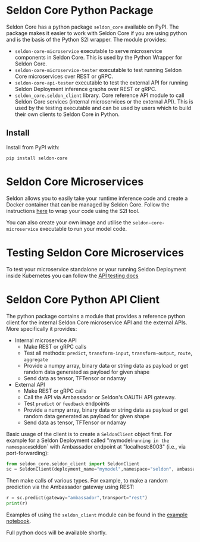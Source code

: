 # Seldon Core Python Package

Seldon Core has a python package `seldon_core` available on PyPI. The package makes it easier to work with Seldon Core if you are using python and is the basis of the Python S2I wrapper. The module provides:

 * `seldon-core-microservice` executable to serve microservice components in Seldon Core. This is used by the Python Wrapper for Seldon Core.
 * `seldon-core-microservice-tester` executable to test running Seldon Core microservices over REST or gRPC.
 * `seldon-core-api-tester` executable to test the external API for running Seldon Deployment inference graphs over REST or gRPC.
 * `seldon_core.seldon_client` library. Core reference API module to call Seldon Core services (internal microservices or the external API). This is used by the testing executable and can be used by users which to build their own clients to Seldon Core in Python.

## Install

Install from PyPI with:

```
pip install seldon-core
```

# Seldon Core Microservices

Seldon allows you to easily take your runtime inference code and create a Docker container that can be managed by Seldon Core. Follow the instructions [here](../wrappers/python.md) to wrap your code using the S2I tool.

You can also create your own image and utilise the `seldon-core-microservice` executable to run your model code.

# Testing Seldon Core Microservices

To test your microservice standalone or your running Seldon Deployment inside Kubernetes you can follow the [API testing docs](../api-testing.md)


# Seldon Core Python API Client

The python package contains a module that provides a reference python client for the internal Seldon Core microservice API and the external APIs. More specifically it provides:

 * Internal microservice API
    * Make REST or gRPC calls
    * Test all methods: `predict`, `transform-input`, `transform-output`, `route`, `aggregate`
    * Provide a numpy array, binary data or string data as payload or get random data generated as payload for given shape
    * Send data as tensor, TFTensor or ndarray
 * External API
    * Make REST or gRPC calls
    * Call the API via Ambassador or Seldon's OAUTH API gateway.
    * Test `predict` or `feedback` endpoints
    * Provide a numpy array, binary data or string data as payload or get random data generated as payload for given shape
    * Send data as tensor, TFTensor or ndarray

Basic usage of the client is to create a `SeldonClient` object first. For example for a Seldon Deployment called "mymodel` running in the namespace `seldon` with Ambassador endpoint at "localhost:8003" (i.e., via port-forwarding):

```python
from seldon_core.seldon_client import SeldonClient
sc = SeldonClient(deployment_name="mymodel",namespace="seldon", ambassador_endpoint="localhost:8003")
```

Then make calls of various types. For example, to make a random prediction  via the Ambassador gateway using REST:

```python
r = sc.predict(gateway="ambassador",transport="rest")
print(r)
```

Examples of using the `seldon_client` module can be found in the [example notebook](https://github.com/SeldonIO/seldon-core/blob/master/notebooks/helm_examples.ipynb).

Full python docs will be available shortly.
